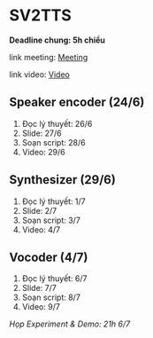 # SV2TTS

**Deadline chung: 5h chiều**

link meeting: [Meeting](https://drive.google.com/drive/folders/1yFp240l67bgkiS9rJ0o0IQ0n6QyzC8CK?usp=sharing)

link video: [Video](https://drive.google.com/drive/folders/1CSk2Inga7Zk2goAIRCtF-e94_KUIjL_E)

## Speaker encoder (24/6)

1. Đọc lý thuyết: 26/6
2. Slide: 27/6
3. Soạn script: 28/6
4. Video: 29/6

## Synthesizer (29/6)

1. Đọc lý thuyết: 1/7
2. Slide: 2/7
3. Soạn script: 3/7
4. Video: 4/7

## Vocoder (4/7)

1. Đọc lý thuyết: 6/7
2. Slide: 7/7
3. Soạn script: 8/7
4. Video: 9/7

_Họp Experiment & Demo: 21h 6/7_

